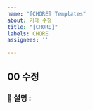 ```yaml
---
name: "[CHORE] Templates"
about: 기타 수정
title: "[CHORE]"
labels: CHORE
assignees: ''

---
```


## 00 수정 

### 📄 설명 :
